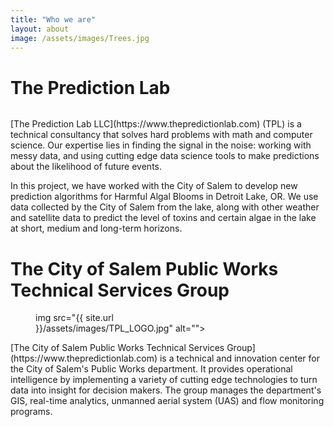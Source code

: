 ```yaml
---
title: "Who we are"
layout: about
image: /assets/images/Trees.jpg
---
```


# The Prediction Lab
<figure style="width: 325px" class="align-left">
  <img src="{{ site.url }}/assets/images/TPL_LOGO.jpg" alt="">
</figure>
[The Prediction Lab LLC](https://www.thepredictionlab.com) (TPL) is a technical consultancy that solves hard problems with math and computer science. Our expertise lies in finding the signal in the noise: working with messy data, and using cutting edge data science tools to make predictions about the likelihood of future events.

In this project, we have worked with the City of Salem to develop new prediction algorithms for Harmful Algal Blooms in Detroit Lake, OR. We use data collected by the City of Salem from the lake, along with other weather and satellite data to predict the level of toxins and certain algae in the lake at short, medium and long-term horizons. 

# The City of Salem Public Works Technical Services Group
<figure style="width: 325px" class="align-left">
  img src="{{ site.url }}/assets/images/TPL_LOGO.jpg" alt="">
</figure>
[The City of Salem Public Works Technical Services Group](https://www.thepredictionlab.com) is a technical and innovation center for the City of Salem's Public Works department. It provides operational intelligence by implementing a variety of cutting edge technologies to turn data into insight for decision makers. The group  manages the department's GIS, real-time analytics, unmanned aerial system (UAS) and flow monitoring programs. 


